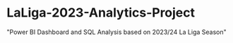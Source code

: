# LaLiga-2023-Analytics-Project
"Power BI Dashboard and SQL Analysis based on 2023/24 La Liga Season"
